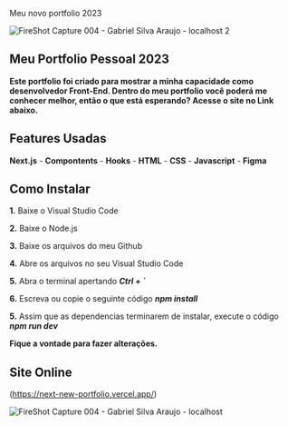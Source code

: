 Meu novo portfolio 2023

![FireShot Capture 004 - Gabriel Silva Araujo - localhost 2](https://user-images.githubusercontent.com/110235876/218331098-419057bc-c903-4f8d-8a15-497c55cfe413.png)

## Meu Portfolio Pessoal 2023

**Este portfolio foi criado para mostrar a minha capacidade como desenvolvedor Front-End. Dentro do meu portfolio você poderá me conhecer melhor, então o que está esperando? Acesse o site no Link abaixo.**

## Features Usadas
**Next.js** - **Compontents** - **Hooks** - **HTML** - **CSS** - **Javascript** - **Figma**

## Como Instalar
**1.** Baixe o Visual Studio Code

**2.** Baixe o Node.js

**3.** Baixe os arquivos do meu Github

**4.** Abre os arquivos no seu Visual Studio Code

**5.** Abra o terminal apertando ***Ctrl + `***

**6.** Escreva ou copie o seguinte código ***npm install***

**5.** Assim que as dependencias terminarem de instalar, execute o código ***npm run dev***

**Fique a vontade para fazer alterações.**

## Site Online
(https://next-new-portfolio.vercel.app/)

![FireShot Capture 004 - Gabriel Silva Araujo - localhost](https://user-images.githubusercontent.com/110235876/218330927-49b6b936-8bfb-4827-9570-ed64041ed0da.png)
